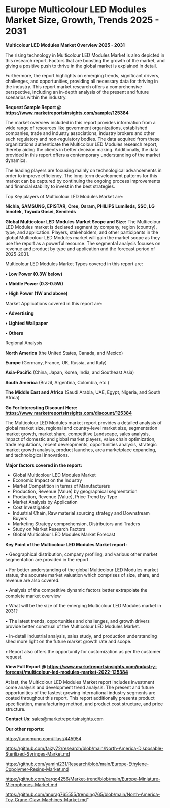  # Europe Multicolour LED Modules Market Size, Growth, Trends 2025 - 2031

<Strong> Multicolour LED Modules Market Overview 2025 - 2031</strong>

The rising technology in Multicolour LED Modules Market is also depicted in this research report. Factors that are boosting the growth of the market, and giving a positive push to thrive in the global market is explained in detail.

Furthermore, the report highlights on emerging trends, significant drivers, challenges, and opportunities, providing all necessary data for thriving in the industry. This report market research offers a comprehensive perspective, including an in-depth analysis of the present and future scenarios within the industry.

<strong>Request Sample Report @ <a href=https://www.marketreportsinsights.com/sample/125384>https://www.marketreportsinsights.com/sample/125384</a></strong>

The market overview included in this report provides information from a wide range of resources like government organizations, established companies, trade and industry associations, industry brokers and other such regulatory and non-regulatory bodies. The data acquired from these organizations authenticate the Multicolour LED Modules research report, thereby aiding the clients in better decision making. Additionally, the data provided in this report offers a contemporary understanding of the market dynamics.

The leading players are focusing mainly on technological advancements in order to improve efficiency. The long-term development patterns for this market can be captured by continuing the ongoing process improvements and financial stability to invest in the best strategies.

Top Key players of Multicolour LED Modules Market are:

<strong>Nichia, SAMSUNG, EPISTAR, Cree, Osram, PHILIPS Lumileds, SSC, LG Innotek, Toyoda Gosei, Semileds</strong>

<strong><b>Global Multicolour LED Modules Market Scope and Size:</b></strong>
The Multicolour LED Modules market is declared segment by company, region (country), type, and application. Players, stakeholders, and other participants in the global Multicolour LED Modules market will gain the market scope as they use the report as a powerful resource. The segmental analysis focuses on revenue and product by type and application and the forecast period of 2025-2031.

Multicolour LED Modules Market Types covered in this report are:

<strong>• Low Power (0.3W below)

• Middle Power (0.3-0.5W)

• High Power (1W and above)</strong>

Market Applications covered in this report are:

<strong>• Advertising

• Lighted Wallpaper

• Others</strong> 

Regional Analysis

<strong>North America</strong> (the United States, Canada, and Mexico)

<strong>Europe</strong> (Germany, France, UK, Russia, and Italy)

<strong>Asia-Pacific</strong> (China, Japan, Korea, India, and Southeast Asia)

<strong>South America</strong> (Brazil, Argentina, Colombia, etc.)

<strong>The Middle East and Africa</strong> (Saudi Arabia, UAE, Egypt, Nigeria, and South Africa)

<strong>Go For Interesting Discount Here: <a href=https://www.marketreportsinsights.com/discount/125384>https://www.marketreportsinsights.com/discount/125384</a></strong>

The Multicolour LED Modules market report provides a detailed analysis of global market size, regional and country-level market size, segmentation market growth, market share, competitive Landscape, sales analysis, impact of domestic and global market players, value chain optimization, trade regulations, recent developments, opportunities analysis, strategic market growth analysis, product launches, area marketplace expanding, and technological innovations.

<strong><b>Major factors covered in the report:</b></strong>
<ul>
  <li>Global Multicolour LED Modules Market </li>
  <li>Economic Impact on the Industry</li>
  <li>Market Competition in terms of Manufacturers</li>
  <li>Production, Revenue (Value) by geographical segmentation</li>
  <li>Production, Revenue (Value), Price Trend by Type</li>
  <li>Market Analysis by Application</li>
  <li>Cost Investigation</li>
  <li>Industrial Chain, Raw material sourcing strategy and Downstream Buyers</li>
  <li>Marketing Strategy comprehension, Distributors and Traders</li>
  <li>Study on Market Research Factors</li>
  <li>Global Multicolour LED Modules Market Forecast</li>
</ul>

<strong><b>Key Point of the Multicolour LED Modules Market report:</b></strong>

• Geographical distribution, company profiling, and various other market segmentation are provided in the report.

• For better understanding of the global Multicolour LED Modules market status, the accurate market valuation which comprises of size, share, and revenue are also covered.

• Analysis of the competitive dynamic factors better extrapolate the complete market overview

• What will be the size of the emerging Multicolour LED Modules market in 2031?

• The latest trends, opportunities and challenges, and growth drivers provide better construal of the Multicolour LED Modules Market.

• In-detail industrial analysis, sales study, and production understanding shed more light on the future market growth rate and scope.

• Report also offers the opportunity for customization as per the customer request.

<strong><b>View Full Report @ <a href=https://www.marketreportsinsights.com/industry-forecast/multicolour-led-modules-market-2022-125384>https://www.marketreportsinsights.com/industry-forecast/multicolour-led-modules-market-2022-125384</a></b></strong>


At last, the Multicolour LED Modules Market report includes investment come analysis and development trend analysis. The present and future opportunities of the fastest growing international industry segments are coated throughout this report. This report additionally presents product specification, manufacturing method, and product cost structure, and price structure.

<strong>Contact Us:</strong>
sales@marketreportsinsights.com

<strong>Our other reports:</strong>

<a href=https://tanomuno.com/illust/445954>https://tanomuno.com/illust/445954</a>

<a href=https://github.com/faizy72/research/blob/main/North-America-Disposable-Sterilized-Syringes-Market.md>https://github.com/faizy72/research/blob/main/North-America-Disposable-Sterilized-Syringes-Market.md</a>

<a href=https://github.com/yamini231/Research/blob/main/Europe-Ethylene-Copolymer-Resins-Market.md>https://github.com/yamini231/Research/blob/main/Europe-Ethylene-Copolymer-Resins-Market.md</a>

<a href=https://github.com/cargo4256/Market-trend/blob/main/Europe-Miniature-Microphones-Market.md>https://github.com/cargo4256/Market-trend/blob/main/Europe-Miniature-Microphones-Market.md</a>

<a href=https://github.com/anurag765555/trending765/blob/main/North-America-Toy-Crane-Claw-Machines-Market.md>https://github.com/anurag765555/trending765/blob/main/North-America-Toy-Crane-Claw-Machines-Market.md</a>"
